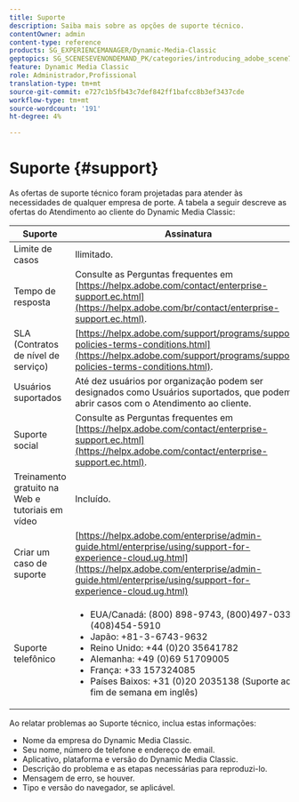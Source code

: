 ```yaml
---
title: Suporte
description: Saiba mais sobre as opções de suporte técnico.
contentOwner: admin
content-type: reference
products: SG_EXPERIENCEMANAGER/Dynamic-Media-Classic
geptopics: SG_SCENESEVENONDEMAND_PK/categories/introducing_adobe_scene7
feature: Dynamic Media Classic
role: Administrador,Profissional
translation-type: tm+mt
source-git-commit: e727c1b5fb43c7def842ff1bafcc8b3ef3437cde
workflow-type: tm+mt
source-wordcount: '191'
ht-degree: 4%

---
```



# Suporte {#support}

As ofertas de suporte técnico foram projetadas para atender às necessidades de qualquer empresa de porte. A tabela a seguir descreve as ofertas do Atendimento ao cliente do Dynamic Media Classic:

| Suporte | Assinatura |
|--- |--- |
| Limite de casos | Ilimitado. |
| Tempo de resposta | Consulte as Perguntas frequentes em [https://helpx.adobe.com/contact/enterprise-support.ec.html](https://helpx.adobe.com/br/contact/enterprise-support.ec.html). |
| SLA (Contratos de nível de serviço) | [https://helpx.adobe.com/support/programs/support-policies-terms-conditions.html](https://helpx.adobe.com/support/programs/support-policies-terms-conditions.html). |
| Usuários suportados | Até dez usuários por organização podem ser designados como Usuários suportados, que podem abrir casos com o Atendimento ao cliente. |
| Suporte social | Consulte as Perguntas frequentes em [https://helpx.adobe.com/contact/enterprise-support.ec.html](https://helpx.adobe.com/contact/enterprise-support.ec.html). |
| Treinamento gratuito na Web e tutoriais em vídeo | Incluído. |
| Criar um caso de suporte | [https://helpx.adobe.com/enterprise/admin-guide.html/enterprise/using/support-for-experience-cloud.ug.html](https://helpx.adobe.com/enterprise/admin-guide.html/enterprise/using/support-for-experience-cloud.ug.html) |
| Suporte telefônico | <ul><li>EUA/Canadá: (800) 898-9743, (800)497-033, (408)454-5910 </li> <li>Japão: +81-3-6743-9632 </li><li>Reino Unido: +44 (0)20 35641782</li><li>Alemanha: +49 (0)69 51709005</li><li>França: +33 157324085</li><li>Países Baixos: +31 (0)20 2035138 (Suporte ao fim de semana em inglês)</li></ul> |

Ao relatar problemas ao Suporte técnico, inclua estas informações:

* Nome da empresa do Dynamic Media Classic.
* Seu nome, número de telefone e endereço de email.
* Aplicativo, plataforma e versão do Dynamic Media Classic.
* Descrição do problema e as etapas necessárias para reproduzi-lo.
* Mensagem de erro, se houver.
* Tipo e versão do navegador, se aplicável.

